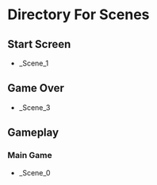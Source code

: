 # Directory For Scenes

## Start Screen

- _Scene_1

## Game Over

- _Scene_3

## Gameplay

### Main Game

- _Scene_0